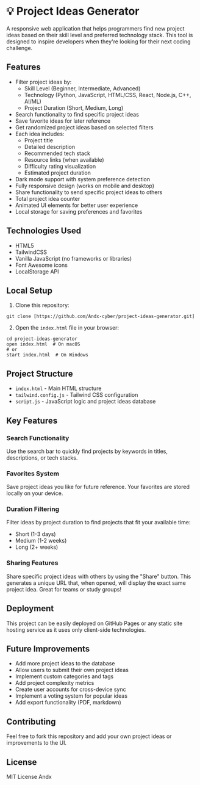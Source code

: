 # 💡 Project Ideas Generator

A responsive web application that helps programmers find new project ideas based on their skill level and preferred technology stack. This tool is designed to inspire developers when they're looking for their next coding challenge.

## Features

- Filter project ideas by:
  - Skill Level (Beginner, Intermediate, Advanced)
  - Technology (Python, JavaScript, HTML/CSS, React, Node.js, C++, AI/ML)
  - Project Duration (Short, Medium, Long)
- Search functionality to find specific project ideas
- Save favorite ideas for later reference
- Get randomized project ideas based on selected filters
- Each idea includes:
  - Project title
  - Detailed description
  - Recommended tech stack
  - Resource links (when available)
  - Difficulty rating visualization
  - Estimated project duration
- Dark mode support with system preference detection
- Fully responsive design (works on mobile and desktop)
- Share functionality to send specific project ideas to others
- Total project idea counter
- Animated UI elements for better user experience
- Local storage for saving preferences and favorites

## Technologies Used

- HTML5
- TailwindCSS
- Vanilla JavaScript (no frameworks or libraries)
- Font Awesome icons
- LocalStorage API



## Local Setup

1. Clone this repository:
```
git clone [https://github.com/Andx-cyber/project-ideas-generator.git]
```

2. Open the `index.html` file in your browser:
```
cd project-ideas-generator
open index.html  # On macOS
# or
start index.html  # On Windows
```

## Project Structure

- `index.html` - Main HTML structure
- `tailwind.config.js` - Tailwind CSS configuration
- `script.js` - JavaScript logic and project ideas database

## Key Features

### Search Functionality
Use the search bar to quickly find projects by keywords in titles, descriptions, or tech stacks.

### Favorites System
Save project ideas you like for future reference. Your favorites are stored locally on your device.

### Duration Filtering
Filter ideas by project duration to find projects that fit your available time:
- Short (1-3 days)
- Medium (1-2 weeks)
- Long (2+ weeks)

### Sharing Features
Share specific project ideas with others by using the "Share" button. This generates a unique URL that, when opened, will display the exact same project idea. Great for teams or study groups!

## Deployment

This project can be easily deployed on GitHub Pages or any static site hosting service as it uses only client-side technologies.

## Future Improvements

- Add more project ideas to the database
- Allow users to submit their own project ideas
- Implement custom categories and tags
- Add project complexity metrics
- Create user accounts for cross-device sync
- Implement a voting system for popular ideas
- Add export functionality (PDF, markdown)

## Contributing

Feel free to fork this repository and add your own project ideas or improvements to the UI.

## License

MIT License Andx
